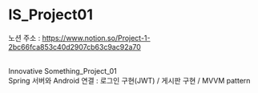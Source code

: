 # IS_Project01

노션 주소 : https://www.notion.so/Project-1-2bc66fca853c40d2907cb63c9ac92a70

<br>Innovative Something_Project_01</br>
Spring 서버와 Android 연결 : 로그인 구현(JWT) / 게시판 구현 / MVVM pattern
